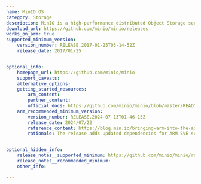 ```yaml
---
name: MinIO OS
category: Storage
description: MinIO is a high-performance distributed Object Storage server, which is designed for large-scale private cloud infrastructure.
download_url: https://github.com/minio/minio/releases
works_on_arm: true
supported_minimum_version:
    version_number: RELEASE.2017-01-25T03-14-52Z
    release_date: 2017/01/25


optional_info:
    homepage_url: https://github.com/minio/minio
    support_caveats:
    alternative_options:
    getting_started_resources:
        arm_content:
        partner_content:
        official_docs: https://github.com/minio/minio/blob/master/README.md
    arm_recommended_minimum_version:
        version_number: RELEASE.2024-07-13T01-46-15Z
        release_date: 2024/07/22
        reference_content: https://blog.min.io/bringing-arm-into-the-ai-data-infrastructure-fold-at-minio-using-sve/
        rationale: The release adds updated dependencies for ARM SVE support. Refer these [github notes](https://github.com/minio/minio/releases/tag/RELEASE.2024-07-13T01-46-15Z)


optional_hidden_info:
    release_notes__supported_minimum: https://github.com/minio/minio/releases/tag/RELEASE.2017-01-25T03-14-52Z
    release_notes__recommended_minimum:
    other_info:

---
```


